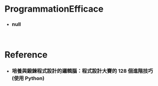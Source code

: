 ProgrammationEfficace
=====
* ### null
<br />

Reference
=====
* ### 培養與鍛鍊程式設計的邏輯腦：程式設計大賽的 128 個進階技巧 (使用 Python)
